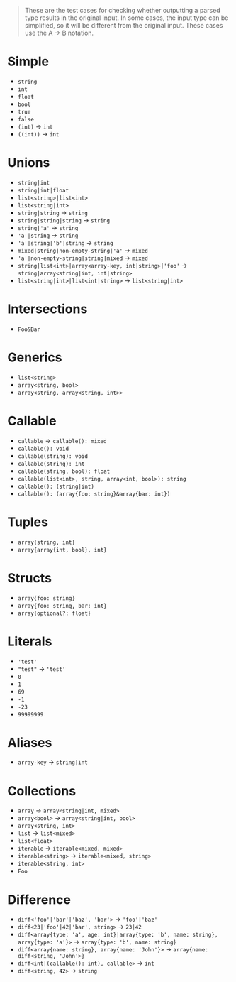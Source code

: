 > These are the test cases for checking whether outputting a parsed type results
> in the original input. In some cases, the input type can be simplified, so it
> will be different from the original input. These cases use the A -> B
> notation.

# Simple

- `string`
- `int`
- `float`
- `bool`
- `true`
- `false`
- `(int)` -> `int`
- `((int))` -> `int`

# Unions

- `string|int`
- `string|int|float`
- `list<string>|list<int>`
- `list<string|int>`
- `string|string` -> `string`
- `string|string|string` -> `string`
- `string|'a'` -> `string`
- `'a'|string` -> `string`
- `'a'|string|'b'|string` -> `string`
- `mixed|string|non-empty-string|'a'` -> `mixed`
- `'a'|non-empty-string|string|mixed` -> `mixed`
- `string|list<int>|array<array-key, int|string>|'foo'` -> `string|array<string|int, int|string>`
- `list<string|int>|list<int|string>` -> `list<string|int>`

# Intersections

- `Foo&Bar`

# Generics

- `list<string>`
- `array<string, bool>`
- `array<string, array<string, int>>`

# Callable

- `callable` -> `callable(): mixed`
- `callable(): void`
- `callable(string): void`
- `callable(string): int`
- `callable(string, bool): float`
- `callable(list<int>, string, array<int, bool>): string`
- `callable(): (string|int)`
- `callable(): (array{foo: string}&array{bar: int})`

# Tuples

- `array{string, int}`
- `array{array{int, bool}, int}`

# Structs

- `array{foo: string}`
- `array{foo: string, bar: int}`
- `array{optional?: float}`

# Literals

- `'test'`
- `"test"` -> `'test'`
- `0`
- `1`
- `69`
- `-1`
- `-23`
- `99999999`

# Aliases

- `array-key` -> `string|int`

# Collections

- `array` -> `array<string|int, mixed>`
- `array<bool>` -> `array<string|int, bool>`
- `array<string, int>`
- `list` -> `list<mixed>`
- `list<float>`
- `iterable` -> `iterable<mixed, mixed>`
- `iterable<string>` -> `iterable<mixed, string>`
- `iterable<string, int>`
- `Foo`

# Difference

- `diff<'foo'|'bar'|'baz', 'bar'>` -> `'foo'|'baz'`
- `diff<23|'foo'|42|'bar', string>` -> `23|42`
- `diff<array{type: 'a', age: int}|array{type: 'b', name: string}, array{type: 'a'}>` -> `array{type: 'b', name: string}`
- `diff<array{name: string}, array{name: 'John'}>` -> `array{name: diff<string, 'John'>}`
- `diff<int|(callable(): int), callable>` -> `int`
- `diff<string, 42>` -> `string`
